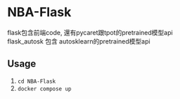 # NBA-Flask

flask包含前端code, 還有pycaret跟tpot的pretrained模型api  
flask_autosk 包含 autosklearn的pretrained模型api  


## Usage
1. `cd NBA-Flask`
2. `docker compose up`

